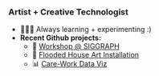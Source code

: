 ### **Artist + Creative Technologist**

- 👩🏼‍💻 Always learning + experimenting :)
- **Recent Github projects:**
  - 💌 [Workshop @ SIGGRAPH](https://github.com/juliadaser/Siggraph-Workshop)
  - 🌊 [Flooded House Art Installation](https://github.com/juliadaser/FloodedHouse)
  - 📊 [Care-Work Data Viz](https://github.com/juliadaser/care-work)
